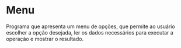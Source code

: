 # Menu
Programa que apresenta um menu de opções, que permite ao usuário escolher a opção desejada, ler os dados necessários para executar a operação e mostrar o resultado.
